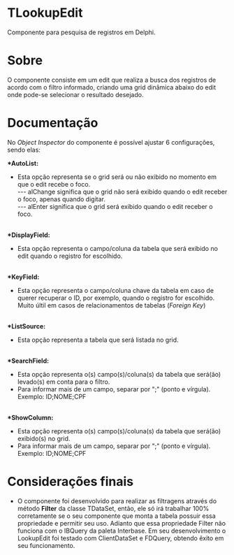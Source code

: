 # TLookupEdit
Componente para pesquisa de registros em Delphi.

# Sobre
O componente consiste em um edit que realiza a busca dos registros de acordo com o filtro informado, criando uma grid dinâmica abaixo do edit onde pode-se selecionar o resultado desejado.

# Documentação
No <i>Object Inspector</i> do componente é possível ajustar 6 configurações, sendo elas:

<b>*AutoList:</b><br />
- Esta opção representa se o grid será ou não exibido no momento em que o edit recebe o foco.<br />
--- alChange significa que o grid não será exibido quando o edit receber o foco, apenas quando digitar.<br />
--- alEnter significa que o grid será exibido quando o edit receber o foco.<br /><br />

<b>*DisplayField:</b><br />
- Esta opção representa o campo/coluna da tabela que será exibido no edit quando o registro for escolhido.<br /><br />

<b>*KeyField:</b><br />
- Esta opção representa o campo/coluna chave da tabela em caso de querer recuperar o ID, por exemplo, quando o registro for escolhido. Muito últil em casos de relacionamentos de tabelas (<i>Foreign Key</i>)<br /><br />

<b>*ListSource:</b><br />
- Esta opção representa a tabela que será listada no grid.<br /><br />

<b>*SearchField:</b><br />
- Esta opção representa o(s) campo(s)/coluna(s) da tabela que será(ão) levado(s) em conta para o filtro.<br />
- Para informar mais de um campo, separar por ";" (ponto e vírgula). Exemplo: ID;NOME;CPF<br /><br />

<b>*ShowColumn:</b><br />
- Esta opção representa o(s) campo(s)/coluna(s) da tabela que será(ão) exibido(s) no grid.<br />
- Para informar mais de um campo, separar por ";" (ponto e vírgula). Exemplo: ID;NOME;CPF

# Considerações finais
- O componente foi desenvolvido para realizar as filtragens através do método <b>Filter</b> da classe TDataSet, então, ele só irá trabalhar 100% corretamente se o seu componente que monta a tabela possuir essa propriedade e permitir seu uso. Adianto que essa propriedade Filter não funciona com o IBQuery da paleta Interbase. Em seu desenvolvimento o LookupEdit foi testado com ClientDataSet e FDQuery, obtendo êxito em seu funcionamento.
